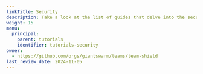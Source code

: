 ```yaml
---
linkTitle: Security
description: Take a look at the list of guides that delve into the security aspects of the Giant Swarm platform.
weight: 15
menu:
  principal:
    parent: tutorials
    identifier: tutorials-security
owner:
  - https://github.com/orgs/giantswarm/teams/team-shield
last_review_date: 2024-11-05
---
```

